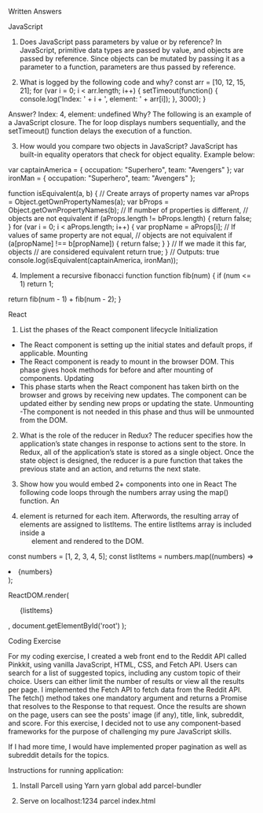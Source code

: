 Written Answers

JavaScript

1. Does JavaScript pass parameters by value or by reference?
In JavaScript, primitive data types are passed by value, and objects are passed by reference. Since objects can be mutated by passing it as a parameter to a function, parameters are thus passed by reference.

2. What is logged by the following code and why? 
const arr = [10, 12, 15, 21];
 for (var i = 0; i < arr.length; i++) {
   setTimeout(function() {
     console.log('Index: ' + i + ', element: ' + arr[i]);
}, 3000); }

Answer? Index: 4, element: undefined
Why? The following is an example of a JavaScript closure. The for loop displays numbers sequentially, and the setTimeout() function delays the execution of a function.

3. How would you compare two objects in JavaScript? 
JavaScript has built-in equality operators that check for object equality. Example below:

var captainAmerica = {
    occupation: "Superhero",
    team: "Avengers"
};
var ironMan = {
    occupation: "Superhero",
    team: "Avengers"
};

function isEquivalent(a, b) {
    // Create arrays of property names
    var aProps = Object.getOwnPropertyNames(a);
    var bProps = Object.getOwnPropertyNames(b);
    // If number of properties is different,
    // objects are not equivalent
    if (aProps.length != bProps.length) {
        return false;
    }
    for (var i = 0; i < aProps.length; i++) {
        var propName = aProps[i];
        // If values of same property are not equal,
        // objects are not equivalent
        if (a[propName] !== b[propName]) {
            return false;
        }
    }
    // If we made it this far, objects
    // are considered equivalent
    return true;
}
// Outputs: true
console.log(isEquivalent(captainAmerica, ironMan));

4. Implement a recursive fibonacci function 
function fib(num) {
  if (num <= 1) return 1;

  return fib(num - 1) + fib(num - 2);
}

React

1. List the phases of the React component lifecycle
Initialization
- The React component is setting up the initial states and default props, if applicable.
Mounting
- The React component is ready to mount in the browser DOM. This phase gives hook methods for before and after mounting of components.
Updating
- This phase starts when the React component has taken birth on the browser and grows by receiving new updates. The component can be updated either by sending new props or updating the state.
Unmounting
-The component is not needed in this phase and thus will be unmounted from the DOM.

2.  What is the role of the reducer in Redux?
The reducer specifies how the application’s state changes in response to actions sent to the store. In Redux, all of the application’s state is stored as a single object. Once the state object is designed, the reducer is a pure function that takes the previous state and an action, and returns the next state.

3.  Show how you would embed 2+ components into one in React
The following code loops through the numbers array using the map() function. An <li> element is returned for each item. Afterwords, the resulting array of elements are assigned to listItems. The entire listItems array is included inside a <ul> element and rendered to the DOM.
  
const numbers = [1, 2, 3, 4, 5];
const listItems = numbers.map((numbers) =>
  <li>{numbers}</li>
);

ReactDOM.render(
  <ul>{listItems}</ul>,
  document.getElementById('root')
);

Coding Exercise

For my coding exercise, I created a web front end to the Reddit API called Pinkkit, using vanilla JavaScript, HTML, CSS, and Fetch API. Users can search for a list of suggested topics, including any custom topic of their choice. Users can either limit the number of results or view all the results per page. I implemented the Fetch API to fetch data from the Reddit API. The fetch() method takes one mandatory argument and returns a Promise that resolves to the Response to that request. Once the results are shown on the page, users can see the posts' image (if any), title, link, subreddit, and score. For this exercise, I decided not to use any component-based frameworks for the purpose of challenging my pure JavaScript skills.

If I had more time, I would have implemented proper pagination as well as subreddit details for the topics.

Instructions for running application:
1. Install Parcell using Yarn
yarn global add parcel-bundler

2. Serve on localhost:1234
parcel index.html